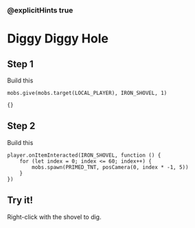 ### @explicitHints true

# Diggy Diggy Hole

## Step 1

Build this

```blocks
mobs.give(mobs.target(LOCAL_PLAYER), IRON_SHOVEL, 1)
```

```template
{}
```

## Step 2

Build this

```blocks
player.onItemInteracted(IRON_SHOVEL, function () {
    for (let index = 0; index <= 60; index++) {
        mobs.spawn(PRIMED_TNT, posCamera(0, index * -1, 5))
    }
})
```

## Try it!

Right-click with the shovel to dig.

